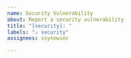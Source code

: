```yaml
---
name: Security Vulnerability
about: Report a security vulnerability
title: "[security]: "
labels: "⚠️ security"
assignees: ssynowiec

---
```



